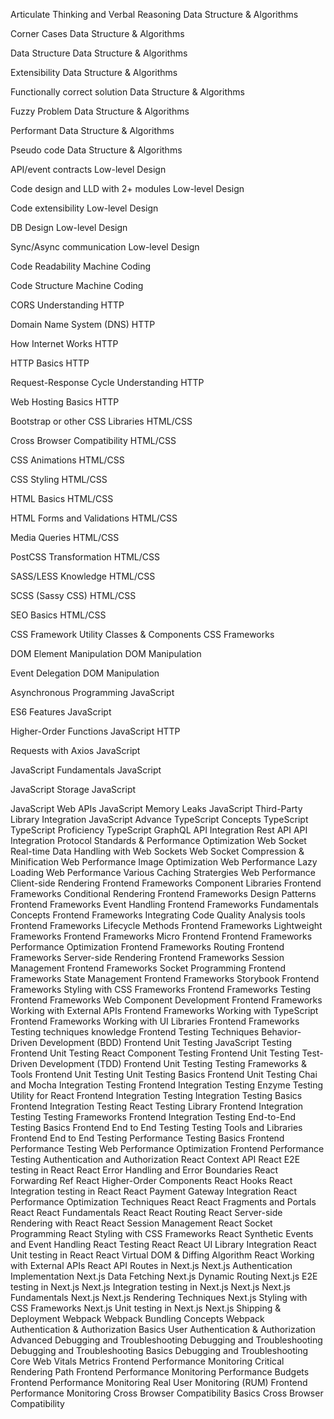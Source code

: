 Articulate Thinking and Verbal Reasoning
Data Structure & Algorithms

Corner Cases
Data Structure & Algorithms

Data Structure
Data Structure & Algorithms

Extensibility
Data Structure & Algorithms

Functionally correct solution
Data Structure & Algorithms

Fuzzy Problem
Data Structure & Algorithms

Performant
Data Structure & Algorithms

Pseudo code
Data Structure & Algorithms

API/event contracts
Low-level Design


Code design and LLD with 2+ modules
Low-level Design


Code extensibility
Low-level Design

DB Design
Low-level Design

Sync/Async communication
Low-level Design

Code Readability
Machine Coding

Code Structure
Machine Coding

CORS Understanding
HTTP

Domain Name System (DNS)
HTTP

How Internet Works
HTTP

HTTP
 Basics
HTTP

Request-Response Cycle Understanding
HTTP

Web Hosting Basics
HTTP

Bootstrap or other CSS Libraries
HTML/CSS

Cross Browser Compatibility
HTML/CSS

CSS Animations
HTML/CSS

CSS Styling
HTML/CSS

HTML Basics
HTML/CSS

HTML Forms and Validations
HTML/CSS

Media Queries
HTML/CSS

PostCSS Transformation
HTML/CSS

SASS/LESS Knowledge
HTML/CSS

SCSS (Sassy CSS)
HTML/CSS

SEO Basics
HTML/CSS

CSS Framework Utility Classes & Components
CSS Frameworks

DOM Element Manipulation
DOM Manipulation

Event Delegation
DOM Manipulation

Asynchronous Programming
JavaScript

ES6 Features
JavaScript

Higher-Order Functions
JavaScript
HTTP

Requests with Axios
JavaScript

JavaScript Fundamentals
JavaScript

JavaScript Storage
JavaScript

JavaScript Web APIs
JavaScript
Memory Leaks
JavaScript
Third-Party Library Integration
JavaScript
Advance TypeScript Concepts
TypeScript
TypeScript Proficiency
TypeScript
GraphQL
API Integration
Rest API
API Integration
Protocol Standards & Performance Optimization
Web Socket
Real-time Data Handling with Web Sockets
Web Socket
Compression & Minification
Web Performance
Image Optimization
Web Performance
Lazy Loading
Web Performance
Various Caching Stratergies
Web Performance
Client-side Rendering
Frontend Frameworks
Component Libraries
Frontend Frameworks
Conditional Rendering
Frontend Frameworks
Design Patterns
Frontend Frameworks
Event Handling
Frontend Frameworks
Fundamentals Concepts
Frontend Frameworks
Integrating Code Quality Analysis tools
Frontend Frameworks
Lifecycle Methods
Frontend Frameworks
Lightweight Frameworks
Frontend Frameworks
Micro Frontend
Frontend Frameworks
Performance Optimization
Frontend Frameworks
Routing
Frontend Frameworks
Server-side Rendering
Frontend Frameworks
Session Management
Frontend Frameworks
Socket Programming
Frontend Frameworks
State Management
Frontend Frameworks
Storybook
Frontend Frameworks
Styling with CSS Frameworks
Frontend Frameworks
Testing
Frontend Frameworks
Web Component Development
Frontend Frameworks
Working with External APIs
Frontend Frameworks
Working with TypeScript
Frontend Frameworks
Working with UI Libraries
Frontend Frameworks
Testing techniques knowledge
Frontend Testing Techniques
Behavior-Driven Development (BDD)
Frontend Unit Testing
JavaScript Testing
Frontend Unit Testing
React Component Testing
Frontend Unit Testing
Test-Driven Development (TDD)
Frontend Unit Testing
Testing Frameworks & Tools
Frontend Unit Testing
Unit Testing Basics
Frontend Unit Testing
Chai and Mocha Integration Testing
Frontend Integration Testing
Enzyme Testing Utility for React
Frontend Integration Testing
Integration Testing Basics
Frontend Integration Testing
React Testing Library
Frontend Integration Testing
Testing Frameworks
Frontend Integration Testing
End-to-End Testing Basics
Frontend End to End Testing
Testing Tools and Libraries
Frontend End to End Testing
Performance Testing Basics
Frontend Performance Testing
Web Performance Optimization
Frontend Performance Testing
Authentication and Authorization
React
Context API
React
E2E testing in React
React
Error Handling and Error Boundaries
React
Forwarding Ref
React
Higher-Order Components
React
Hooks
React
Integration testing in React
React
Payment Gateway Integration
React
Performance Optimization Techniques
React
React Fragments and Portals
React
React Fundamentals
React
React Routing
React
Server-side Rendering with React
React
Session Management
React
Socket Programming
React
Styling with CSS Frameworks
React
Synthetic Events and Event Handling
React
Testing React
React
UI Library Integration
React
Unit testing in React
React
Virtual DOM & Diffing Algorithm
React
Working with External APIs
React
API Routes in Next.js
Next.js
Authentication Implementation
Next.js
Data Fetching
Next.js
Dynamic Routing
Next.js
E2E testing in Next.js
Next.js
Integration testing in Next.js
Next.js
Next.js Fundamentals
Next.js
Next.js Rendering Techniques
Next.js
Styling with CSS Frameworks
Next.js
Unit testing in Next.js
Next.js
Shipping & Deployment
Webpack
Webpack Bundling Concepts
Webpack
Authentication & Authorization Basics
User Authentication & Authorization
Advanced Debugging and Troubleshooting
Debugging and Troubleshooting
Debugging and Troubleshooting Basics
Debugging and Troubleshooting
Core Web Vitals Metrics
Frontend Performance Monitoring
Critical Rendering Path
Frontend Performance Monitoring
Performance Budgets
Frontend Performance Monitoring
Real User Monitoring (RUM)
Frontend Performance Monitoring
Cross Browser Compatibility Basics
Cross Browser Compatibility